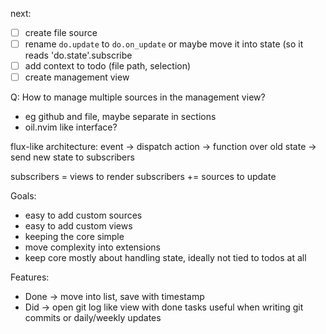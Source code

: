 next:  
- [ ] create file source
- [ ] rename `do.update` to `do.on_update` or maybe move it into state (so it reads 'do.state'.subscribe
- [ ] add context to todo (file path, selection)
- [ ] create management view

Q: How to manage multiple sources in the management view?
- eg github and file, maybe separate in sections 
- oil.nvim like interface?


flux-like architecture:
event -> dispatch action -> function over old state -> send new state to subscribers

subscribers = views to render
subscribers += sources to update

Goals:
- easy to add custom sources
- easy to add custom views
- keeping the core simple
- move complexity into extensions
- keep core mostly about handling state, ideally not tied to todos at all

Features:
- Done -> move into list, save with timestamp
- Did -> open git log like view with done tasks
useful when writing git commits or daily/weekly updates

